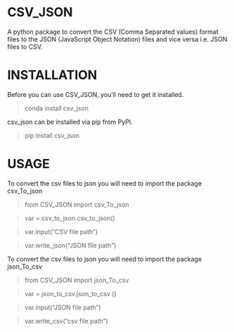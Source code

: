 # CSV_JSON

A python package to convert the CSV (Comma Separated values) format files to the JSON (JavaScript
Object Notation) files and vice versa i.e. JSON files to CSV.

# INSTALLATION

Before you can use CSV_JSON, you’ll need to get it installed.

>conda install csv_json

csv_json can be installed via pip from PyPI.

>pip install csv_json

# USAGE

To convert the csv files to json you will need to import the package csv_To_json

>from CSV_JSON import csv_To_json

>var = csv_to_json.csv_to_json()

>var.input(“CSV file path”) 

>var.write_json(“JSON file path”) 

To convert the csv files to json you will need to import the package json_To_csv

>from CSV_JSON import json_To_csv

>var = json_to_csv.json_to_csv ()

>var.input(“JSON file path”) 

>var.write_csv(“csv file path”) 
